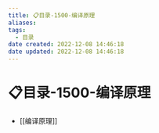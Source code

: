 ```yaml
---
title: 📋目录-1500-编译原理
aliases:
tags:
  - 目录
date created: 2022-12-08 14:46:18
date updated: 2022-12-08 14:46:18
---
```


# 📋目录-1500-编译原理

- [[编译原理]]
